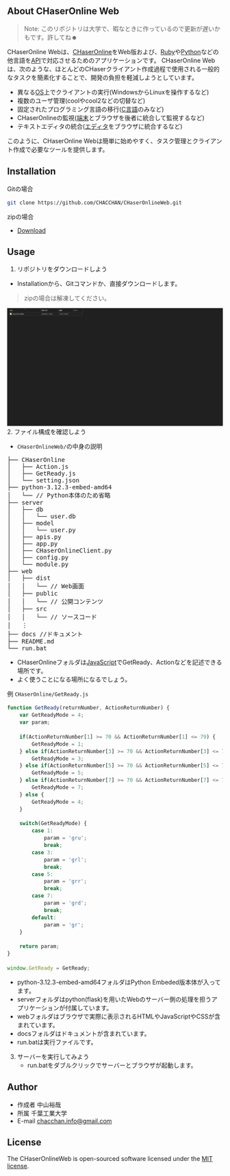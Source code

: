 ## About CHaserOnline Web
> Note: このリポジトリは大学で、暇なときに作っているので更新が遅いかもです。許してね☻

CHaserOnline Webは、[CHaserOnline](http://www.zenjouken.com/?page_id=62)をWeb版および、[Ruby](https://ja.wikipedia.org/wiki/Ruby)や[Python](https://ja.wikipedia.org/wiki/Python)などの他言語を[API](https://ja.wikipedia.org/wiki/API)で対応させるためのアプリケーションです。
CHaserOnline Webは、次のような、ほとんどのCHaserクライアント作成過程で使用される一般的なタスクを簡素化することで、開発の負担を軽減しようとしています。
- 異なる[OS](https://ja.wikipedia.org/wiki/OS)上でクライアントの実行(WindowsからLinuxを操作するなど)
- 複数のユーザ管理(coolやcool2などの切替など)
- 固定されたプログラミング言語の移行([C言語](https://ja.wikipedia.org/wiki/C%E8%A8%80%E8%AA%9E)のみなど)
- CHaserOnlineの監視([端末](https://ja.wikipedia.org/wiki/%E7%AB%AF%E6%9C%AB%E3%82%A8%E3%83%9F%E3%83%A5%E3%83%AC%E3%83%BC%E3%82%BF)とブラウザを後者に統合して監視するなど)
- テキストエディタの統合([エディタ](https://ja.wikipedia.org/wiki/%E3%82%A8%E3%83%87%E3%82%A3%E3%82%BF)をブラウザに統合するなど)

このように、CHaserOnline Webは簡単に始めやすく、タスク管理とクライアント作成で必要なツールを提供します。

## Installation
Gitの場合
```bash
git clone https://github.com/CHACCHAN/CHaserOnlineWeb.git
```

zipの場合
- [Download](https://github.com/CHACCHAN/CHaserOnlineWeb/archive/refs/heads/main.zip)

## Usage
1. リポジトリをダウンロードしよう
- Installationから、Gitコマンドか、直接ダウンロードします。  
> zipの場合は解凍してください。
   
![usage-1](https://raw.githubusercontent.com/CHACCHAN/CHaserOnlineWeb/main/docs/img/usage-1.png)
2. ファイル構成を確認しよう
- `CHaserOnlineWeb/`の中身の説明  
<pre>
├── CHaserOnline
│   ├── Action.js
│   ├── GetReady.js
│   └── setting.json
├── python-3.12.3-embed-amd64
│   └── // Python本体のため省略
├── server
│   ├── db
│   │   └── user.db
│   ├── model
│   │   └── user.py
│   ├── apis.py
│   ├── app.py
│   ├── CHaserOnlineClient.py
│   ├── config.py
│   └── module.py
├── web
│   ├── dist
│   │   └── // Web画面
│   ├── public
│   │   └── // 公開コンテンツ
│   ├── src
│   │   └── // ソースコード
│   ︙
├── docs //ドキュメント
├── README.md
└── run.bat
</pre>

- CHaserOnlineフォルダは[JavaScript](https://ja.wikipedia.org/wiki/JavaScript)でGetReady、Actionなどを記述できる場所です。
- よく使うことになる場所になるでしょう。
   
例 `CHaserOnline/GetReady.js`
   
``` javascript
function GetReady(returnNumber, ActionReturnNumber) {
    var GetReadyMode = 4;
    var param;
   
    if(ActionReturnNumber[1] >= 70 && ActionReturnNumber[1] <= 79) {
        GetReadyMode = 1;
    } else if(ActionReturnNumber[3] >= 70 && ActionReturnNumber[3] <= 79) {
        GetReadyMode = 3;
    } else if(ActionReturnNumber[5] >= 70 && ActionReturnNumber[5] <= 79) {
        GetReadyMode = 5;
    } else if(ActionReturnNumber[7] >= 70 && ActionReturnNumber[7] <= 79) {
        GetReadyMode = 7;
    } else {
        GetReadyMode = 4;
    }
   
    switch(GetReadyMode) {
        case 1:
            param = 'gru';
            break;
        case 3:
            param = 'grl';
            break;
        case 5:
            param = 'grr';
            break;
        case 7:
            param = 'grd';
            break;
        default:
            param = 'gr';
    }

    return param;
}
   
window.GetReady = GetReady;
```

   - python-3.12.3-embed-amd64フォルダはPython Embeded版本体が入ってます。
   - serverフォルダはpython(flask)を用いたWebのサーバー側の処理を担うアプリケーションが付属しています。
   - webフォルダはブラウザで実際に表示されるHTMLやJavaScriptやCSSが含まれています。
   - docsフォルダはドキュメントが含まれています。
   - run.batは実行ファイルです。
3. サーバーを実行してみよう
   - run.batをダブルクリックでサーバーとブラウザが起動します。

## Author
- 作成者 中山裕哉
- 所属 千葉工業大学
- E-mail chacchan.info@gmail.com

## License
The CHaserOnlineWeb is open-sourced software licensed under the [MIT license](https://github.com/laravel/framework/blob/11.x/LICENSE.md).
